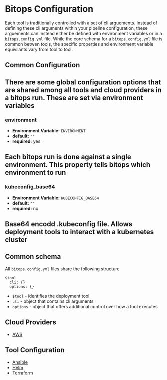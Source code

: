 # Bitops Configuration

Each tool is traditionally controlled with a set of cli arguements. Instead of defining these cli arguments within your pipeline configuration, these arguements can instead either be defined with environment variables or in a `bitops.config.yml` file. While the core schema for a `bitops.config.yml` file is common betwen tools, the specific properties and environment variable equivilants vary from tool to tool.

## Common Configuration
There are some global configuration options that are shared among all tools and cloud providers in a bitops run. These are set via environment variables
-------------------
### environment
* **Environment Variable:** `ENVIRONMENT`
* **default:** `""`
* **required:** yes

Each bitops run is done against a single environment. This property tells bitops which environment to run
-------------------
### kubeconfig_base64
* **Environment Variable:** `KUBECONFIG_BASE64`
* **default:** `""`
* **required:** no

Base64 encodd .kubeconfig file. Allows deployment tools to interact with a kubernetes cluster
-------------------

## Common schema
All `bitops.config.yml` files share the following structure
```
$tool
  cli: {}
  options: {}
```
* `$tool` - identifies the deployment tool
* `cli` - object that contains cli arguments
* `options` - object that offers additional control over how a tool executes

## Cloud Providers
* [AWS](/docs/configuration/configuration-aws.md)

## Tool Configuration
* [Ansible](/docs/configuration/configuration-ansible.md)
* [Helm](/docs/configuration/configuration-helm.md)
* [Terraform](/docs/configuration/configuration-terraform.md)